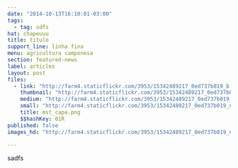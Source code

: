 ```yaml
---
date: "2014-10-13T16:10:01-03:00"
tags:
  - tag: sdfs
hat: chapeuuu
title: titulo
support_line: linha fina
menu: agricultura camponesa
section: featured-news
label: articles
layout: post
files:
  - link: "http://farm4.staticflickr.com/3953/15342489217_0ed737b019_b.jpg"
    thumbnail: "http://farm4.staticflickr.com/3953/15342489217_0ed737b019_t.jpg"
    medium: "http://farm4.staticflickr.com/3953/15342489217_0ed737b019_z.jpg"
    small: "http://farm4.staticflickr.com/3953/15342489217_0ed737b019_n.jpg"
    title: mst_capa.png
    $$hashKey: 01R
published: false
images_hd: "http://farm4.staticflickr.com/3953/15342489217_0ed737b019_n.jpg"

---
```

<p>sadfs</p>
